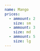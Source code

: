 ```yaml
---
name: Mango
prices:
  - ammount: 2
    size: sm
  - ammount: 3
    size: md
  - ammount: 5
    size: lg
---
```

